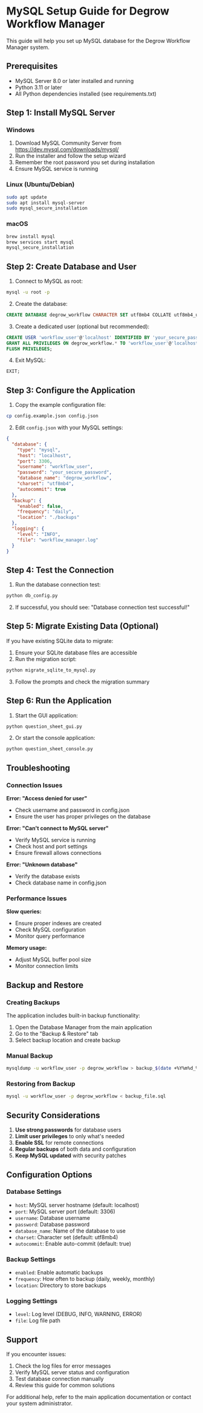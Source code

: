 # MySQL Setup Guide for Degrow Workflow Manager

This guide will help you set up MySQL database for the Degrow Workflow Manager system.

## Prerequisites

- MySQL Server 8.0 or later installed and running
- Python 3.11 or later
- All Python dependencies installed (see requirements.txt)

## Step 1: Install MySQL Server

### Windows
1. Download MySQL Community Server from https://dev.mysql.com/downloads/mysql/
2. Run the installer and follow the setup wizard
3. Remember the root password you set during installation
4. Ensure MySQL service is running

### Linux (Ubuntu/Debian)
```bash
sudo apt update
sudo apt install mysql-server
sudo mysql_secure_installation
```

### macOS
```bash
brew install mysql
brew services start mysql
mysql_secure_installation
```

## Step 2: Create Database and User

1. Connect to MySQL as root:
```bash
mysql -u root -p
```

2. Create the database:
```sql
CREATE DATABASE degrow_workflow CHARACTER SET utf8mb4 COLLATE utf8mb4_unicode_ci;
```

3. Create a dedicated user (optional but recommended):
```sql
CREATE USER 'workflow_user'@'localhost' IDENTIFIED BY 'your_secure_password';
GRANT ALL PRIVILEGES ON degrow_workflow.* TO 'workflow_user'@'localhost';
FLUSH PRIVILEGES;
```

4. Exit MySQL:
```sql
EXIT;
```

## Step 3: Configure the Application

1. Copy the example configuration file:
```bash
cp config.example.json config.json
```

2. Edit `config.json` with your MySQL settings:
```json
{
  "database": {
    "type": "mysql",
    "host": "localhost",
    "port": 3306,
    "username": "workflow_user",
    "password": "your_secure_password",
    "database_name": "degrow_workflow",
    "charset": "utf8mb4",
    "autocommit": true
  },
  "backup": {
    "enabled": false,
    "frequency": "daily",
    "location": "./backups"
  },
  "logging": {
    "level": "INFO",
    "file": "workflow_manager.log"
  }
}
```

## Step 4: Test the Connection

1. Run the database connection test:
```bash
python db_config.py
```

2. If successful, you should see: "Database connection test successful!"

## Step 5: Migrate Existing Data (Optional)

If you have existing SQLite data to migrate:

1. Ensure your SQLite database files are accessible
2. Run the migration script:
```bash
python migrate_sqlite_to_mysql.py
```

3. Follow the prompts and check the migration summary

## Step 6: Run the Application

1. Start the GUI application:
```bash
python question_sheet_gui.py
```

2. Or start the console application:
```bash
python question_sheet_console.py
```

## Troubleshooting

### Connection Issues

**Error: "Access denied for user"**
- Check username and password in config.json
- Ensure the user has proper privileges on the database

**Error: "Can't connect to MySQL server"**
- Verify MySQL service is running
- Check host and port settings
- Ensure firewall allows connections

**Error: "Unknown database"**
- Verify the database exists
- Check database name in config.json

### Performance Issues

**Slow queries:**
- Ensure proper indexes are created
- Check MySQL configuration
- Monitor query performance

**Memory usage:**
- Adjust MySQL buffer pool size
- Monitor connection limits

## Backup and Restore

### Creating Backups

The application includes built-in backup functionality:
1. Open the Database Manager from the main application
2. Go to the "Backup & Restore" tab
3. Select backup location and create backup

### Manual Backup

```bash
mysqldump -u workflow_user -p degrow_workflow > backup_$(date +%Y%m%d_%H%M%S).sql
```

### Restoring from Backup

```bash
mysql -u workflow_user -p degrow_workflow < backup_file.sql
```

## Security Considerations

1. **Use strong passwords** for database users
2. **Limit user privileges** to only what's needed
3. **Enable SSL** for remote connections
4. **Regular backups** of both data and configuration
5. **Keep MySQL updated** with security patches

## Configuration Options

### Database Settings
- `host`: MySQL server hostname (default: localhost)
- `port`: MySQL server port (default: 3306)
- `username`: Database username
- `password`: Database password
- `database_name`: Name of the database to use
- `charset`: Character set (default: utf8mb4)
- `autocommit`: Enable auto-commit (default: true)

### Backup Settings
- `enabled`: Enable automatic backups
- `frequency`: How often to backup (daily, weekly, monthly)
- `location`: Directory to store backups

### Logging Settings
- `level`: Log level (DEBUG, INFO, WARNING, ERROR)
- `file`: Log file path

## Support

If you encounter issues:

1. Check the log files for error messages
2. Verify MySQL server status and configuration
3. Test database connection manually
4. Review this guide for common solutions

For additional help, refer to the main application documentation or contact your system administrator.
